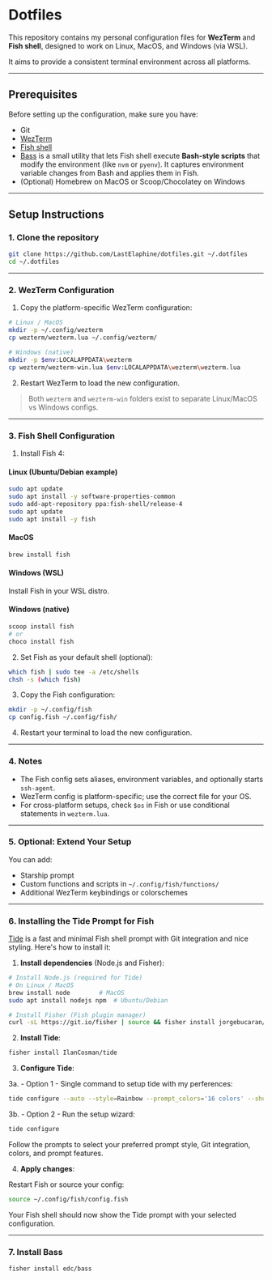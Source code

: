 # Dotfiles

This repository contains my personal configuration files for **WezTerm** and **Fish shell**, designed to work on Linux, MacOS, and Windows (via WSL).  

It aims to provide a consistent terminal environment across all platforms.

---

## Prerequisites

Before setting up the configuration, make sure you have:

- Git
- [WezTerm](https://wezfurlong.org/wezterm/)
- [Fish shell](https://fishshell.com/)
- [Bass](https://github.com/edc/bass) is a small utility that lets Fish shell execute **Bash-style scripts** that modify the environment (like `nvm` or `pyenv`). It captures environment variable changes from Bash and applies them in Fish.
- (Optional) Homebrew on MacOS or Scoop/Chocolatey on Windows

---

## Setup Instructions

### 1. Clone the repository

```bash
git clone https://github.com/LastElaphine/dotfiles.git ~/.dotfiles
cd ~/.dotfiles
```

---

### 2. WezTerm Configuration

1. Copy the platform-specific WezTerm configuration:

```bash
# Linux / MacOS
mkdir -p ~/.config/wezterm
cp wezterm/wezterm.lua ~/.config/wezterm/

# Windows (native)
mkdir -p $env:LOCALAPPDATA\wezterm
cp wezterm/wezterm-win.lua $env:LOCALAPPDATA\wezterm\wezterm.lua
```

2. Restart WezTerm to load the new configuration.

> Both `wezterm` and `wezterm-win` folders exist to separate Linux/MacOS vs Windows configs.

---

### 3. Fish Shell Configuration

1. Install Fish 4:

#### Linux (Ubuntu/Debian example)

```bash
sudo apt update
sudo apt install -y software-properties-common
sudo add-apt-repository ppa:fish-shell/release-4
sudo apt update
sudo apt install -y fish
```

#### MacOS

```bash
brew install fish
```

#### Windows (WSL)

Install Fish in your WSL distro.

#### Windows (native)

```bash
scoop install fish
# or
choco install fish
```

2. Set Fish as your default shell (optional):

```bash
which fish | sudo tee -a /etc/shells
chsh -s (which fish)
```

3. Copy the Fish configuration:

```bash
mkdir -p ~/.config/fish
cp config.fish ~/.config/fish/
```

4. Restart your terminal to load the new configuration.

---

### 4. Notes

* The Fish config sets aliases, environment variables, and optionally starts `ssh-agent`.
* WezTerm config is platform-specific; use the correct file for your OS.
* For cross-platform setups, check `$os` in Fish or use conditional statements in `wezterm.lua`.

---

### 5. Optional: Extend Your Setup

You can add:

* Starship prompt
* Custom functions and scripts in `~/.config/fish/functions/`
* Additional WezTerm keybindings or colorschemes

---

### 6. Installing the Tide Prompt for Fish

[Tide](https://github.com/IlanCosman/tide) is a fast and minimal Fish shell prompt with Git integration and nice styling. Here's how to install it:

1. **Install dependencies** (Node.js and Fisher):

```bash
# Install Node.js (required for Tide)
# On Linux / MacOS
brew install node        # MacOS
sudo apt install nodejs npm  # Ubuntu/Debian

# Install Fisher (Fish plugin manager)
curl -sL https://git.io/fisher | source && fisher install jorgebucaran/fisher
```

2. **Install Tide**:

```bash
fisher install IlanCosman/tide
```

3. **Configure Tide**:

3a. - Option 1 - Single command to setup tide with my perferences:
```bash
tide configure --auto --style=Rainbow --prompt_colors='16 colors' --show_time='12-hour format' --rainbow_prompt_separators=Angled --powerline_prompt_heads=Sharp --powerline_prompt_tails=Flat --powerline_prompt_style='One line' --prompt_spacing=Compact --icons='Few icons' --transient=Yes
```

3b. - Option 2 - Run the setup wizard:

```bash
tide configure
```

Follow the prompts to select your preferred prompt style, Git integration, colors, and prompt features.

4. **Apply changes**:

Restart Fish or source your config:

```bash
source ~/.config/fish/config.fish
```

Your Fish shell should now show the Tide prompt with your selected configuration.

---

### 7. Install Bass

```bash
fisher install edc/bass
```